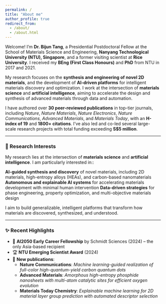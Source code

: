 ```yaml
---
permalink: /
title: "About me"
author_profile: true
redirect_from: 
  - /about/
  - /about.html
---
```


Welcome! I’m **Dr. Bijun Tang**, a Presidential Postdoctoral Fellow at the School of Materials Science and Engineering, **Nanyang Technological University (NTU), Singapore**, and a former visiting scientist at **Rice University**. I received my **BEng (First Class Honours)** and **PhD** from NTU in 2017 and 2021.

My research focuses on the **synthesis and engineering of novel 2D materials**, and the development of **AI-driven platforms** for intelligent materials discovery and optimization. I work at the intersection of **materials science** and **artificial intelligence**, aiming to accelerate the design and synthesis of advanced materials through data and automation.

I have authored over **30 peer-reviewed publications** in top-tier journals, including *Nature*, *Nature Materials*, *Nature Electronics*, *Nature Communications*, *Advanced Materials*, and *Materials Today*, with an **H-index of 19** and **1800+ citations**. I’ve also led and co-led several large-scale research projects with total funding exceeding **S$5 million**.

---

### 🔬 Research Interests
My research lies at the intersection of **materials science** and **artificial intelligence**. I am particularly interested in::

**AI-guided synthesis and discovery** of novel materials, including 2D materials, high-entropy alloys (HEAs), and carbon-based nanomaterials
**Autonomous and explainable AI systems** for accelerating materials development with minimal human intervention
**Data-driven strategies** for phase engineering, property optimization, and multi-objective materials design

I aim to build generalizable, intelligent platforms that transform how materials are discovered, synthesized, and understood.

---

### ✨ Recent Highlights

- 🏅 **AI2050 Early Career Fellowship** by Schmidt Sciences (2024) – the only Asia-based recipient
- 🏆 **NTU Emerging Scientist Award** (2024)
- 🧪 **New publications**:
  - **Nature Communications**: *Machine learning-guided realization of full-color high-quantum-yield carbon quantum dots*  
  - **Advanced Materials**: *Amorphous high-entropy phosphide nanosheets with multi-atom catalytic sites for efficient oxygen evolution*  
  - **Materials Today Chemistry**: *Explainable machine learning for 2D material layer group prediction with automated descriptor selection*



